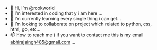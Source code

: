 - 👋 Hi, I’m @rookworld
- 👀 I’m interested in coding that y i am here ...
- 🌱 I’m currently learning every single thing i can get...
- 💞️ I’m looking to collaborate on project which related to python, css, html, go, etc...
- 📫 How to reach me ( if you want to contact me this is my email abhirajsingh485@gmail.com ...

<!---
rookworld/rookworld is a ✨ special ✨ repository because its `README.md` (this file) appears on your GitHub profile.
You can click the Preview link to take a look at your changes.
--->
